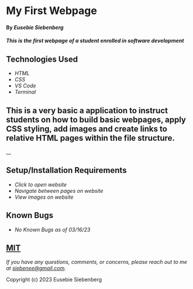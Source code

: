 # My First Webpage

#### By _**Eusebie Siebenberg**_

#### _This is the first webpage of a student enrolled in software development_

## Technologies Used

* _HTML_
* _CSS_
* _VS Code_
* _Terminal_

## This is a very basic a application to instruct students on how to build basic webpages, apply CSS styling, add images and create links to relative HTML pages within the file structure.

__

## Setup/Installation Requirements

* _Click to open website_
* _Navigate between pages on website_
* _View images on website_

## Known Bugs

* _No Known Bugs as of 03/16/23_


## [MIT](https://opensource.org/license/mit/)

_If you have any questions, comments, or concerns, please reach out to me at siebenee@gmail.com._

Copyright (c) 2023 Eusebie Siebenberg